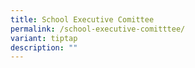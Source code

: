 ```yaml
---
title: School Executive Comittee
permalink: /school-executive-comitttee/
variant: tiptap
description: ""
---
```

